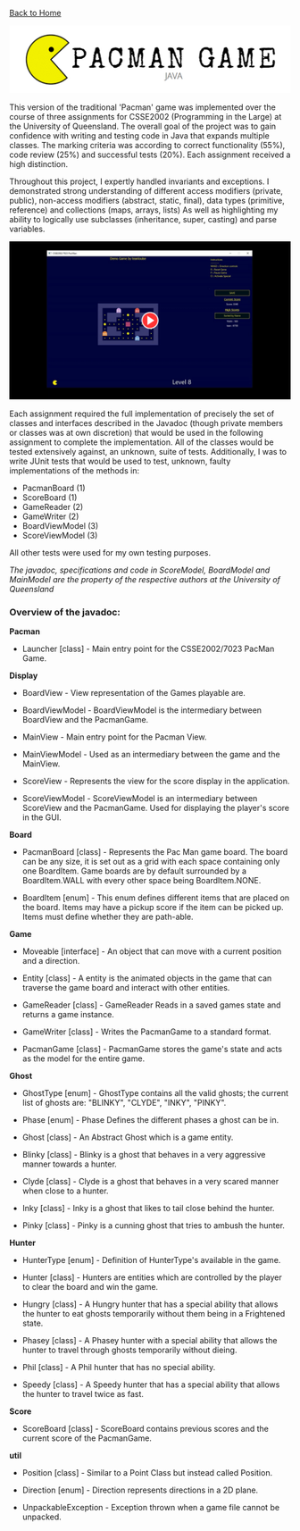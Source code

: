 [Back to Home](https://teanlouise.github.io)

![title_pacman](./title_pacman.PNG)

This version of the traditional 'Pacman' game was implemented over the course of three assignments for CSSE2002 (Programming in the Large) at the University of Queensland. The overall goal of the project was to gain confidence with writing and testing code in Java that expands multiple classes. The marking criteria was according to correct functionality (55%), code review (25%) and successful tests (20%). Each assignment received a high distinction.

Throughout this project, I expertly handled invariants and exceptions. I demonstrated strong understanding of different access modifiers (private, public), non-access modifiers (abstract, static, final), data types (primitive, reference) and collections (maps, arrays, lists) As well as highlighting my ability to logically use subclasses (inheritance, super, casting) and parse variables.

[![video_pacman](./video_pacman.png)](https://youtu.be/cDlTd49BDQE)

Each assignment required the full implementation of precisely the set of classes and interfaces described in the Javadoc (though private members or classes was at own discretion) that would be used in the following assignment to complete the implementation. All of the classes would be tested extensively against, an unknown, suite of tests. Additionally, I was to write JUnit tests that would be used to test, unknown, faulty implementations of the methods in:
- PacmanBoard (1)
- ScoreBoard (1)
- GameReader (2)
- GameWriter (2)
- BoardViewModel (3)
- ScoreViewModel (3)

All other tests were used for my own testing purposes.

_The javadoc, specifications and code in ScoreModel, BoardModel and MainModel are the property of the respective authors at the University of Queensland_


### Overview of the javadoc:

**Pacman**

* Launcher [class] - Main entry point for the CSSE2002/7023 PacMan Game.

**Display**

* BoardView - View representation of the Games playable are.

* BoardViewModel - BoardViewModel is the intermediary between BoardView and the PacmanGame.

* MainView - Main entry point for the Pacman View.

* MainViewModel - Used as an intermediary between the game and the MainView.

* ScoreView - Represents the view for the score display in the application.

* ScoreViewModel - ScoreViewModel is an intermediary between ScoreView and the PacmanGame. Used for displaying the player's score in the GUI.
 
**Board**

* PacmanBoard [class] - Represents the Pac Man game board. The board can be any size, it is set out as a grid with each space containing only one BoardItem. Game boards are by default surrounded by a BoardItem.WALL with every other space being BoardItem.NONE.

* BoardItem [enum] - This enum defines different items that are placed on the board. Items may have a pickup score if the item can be picked up. Items must define whether they are path-able.
 
**Game**

* Moveable [interface] - An object that can move with a current position and a direction.

* Entity [class] - A entity is the animated objects in the game that can traverse the game board and interact with other entities.

* GameReader [class] - GameReader Reads in a saved games state and returns a game instance.

* GameWriter [class] - Writes the PacmanGame to a standard format.

* PacmanGame [class] - PacmanGame stores the game's state and acts as the model for the entire game.
 
**Ghost**

* GhostType [enum] - GhostType contains all the valid ghosts; the current list of ghosts are: "BLINKY", "CLYDE", "INKY", "PINKY".

* Phase [enum] - Phase Defines the different phases a ghost can be in.

* Ghost [class] - An Abstract Ghost which is a game entity.

* Blinky [class] - Blinky is a ghost that behaves in a very aggressive manner towards a hunter.

* Clyde [class] - Clyde is a ghost that behaves in a very scared manner when close to a hunter.

* Inky [class] - Inky is a ghost that likes to tail close behind the hunter.

* Pinky [class] - Pinky is a cunning ghost that tries to ambush the hunter.
 
**Hunter**

* HunterType [enum] - Definition of HunterType's available in the game.

* Hunter [class] - Hunters are entities which are controlled by the player to clear the board and win the game.

* Hungry [class] - A Hungry hunter that has a special ability that allows the hunter to eat ghosts temporarily without them being in a Frightened state.

* Phasey [class] - A Phasey hunter with a special ability that allows the hunter to travel through ghosts temporarily without dieing.

* Phil [class] - A Phil hunter that has no special ability.

* Speedy [class] - A Speedy hunter that has a special ability that allows the hunter to travel twice as fast.
 
**Score**

* ScoreBoard [class] - ScoreBoard contains previous scores and the current score of the PacmanGame.
 
**util**

* Position [class] - Similar to a Point Class but instead called Position.

* Direction [enum] - Direction represents directions in a 2D plane.

* UnpackableException - Exception thrown when a game file cannot be unpacked.

